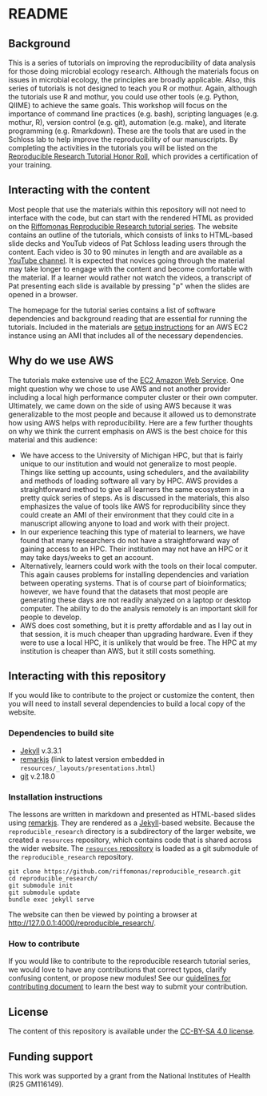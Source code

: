 README
=======

## Background
This is a series of tutorials on improving the reproducibility of data analysis for those doing microbial ecology research. Although the materials focus on issues in microbial ecology, the principles are broadly applicable. Also, this series of tutorials is not designed to teach you R or mothur. Again, although the tutorials use R and mothur, you could use other tools (e.g. Python, QIIME) to achieve the same goals. This workshop will focus on the importance of command line practices (e.g. bash), scripting languages (e.g. mothur, R), version control (e.g. git), automation (e.g. make), and literate programming (e.g. Rmarkdown). These are the tools that are used in the Schloss lab to help improve the reproducibility of our manuscripts. By completing the activities in the tutorials you will be listed on the [Reproducible Research Tutorial Honor Roll](https://www.riffomonas.org/reproducible_research/honor_roll), which provides a certification of your training.


## Interacting with the content
Most people that use the materials within this repository will not need to interface with the code, but can start with the rendered HTML as provided on the [Riffomonas Reproducible Research tutorial series](http://www.riffomonas.org/reproducible_research/). The website contains an outline of the tutorials, which consists of links to HTML-based slide decks and YouTub videos of Pat Schloss leading users through the content. Each video is 30 to 90 minutes in length and are available as a [YouTube channel](https://www.youtube.com/watch?v=CfO_f6a3XSo&list=PLmNrK_nkqBpL0d2E26TqPkmTAfelYKbQX). It is expected that novices going through the material may take longer to engage with the content and become comfortable with the material. If a learner would rather not watch the videos, a transcript of Pat presenting each slide is available by pressing "p" when the slides are opened in a browser.

The homepage for the tutorial series contains a list of software dependencies and background reading that are essential for running the tutorials. Included in the materials are [setup instructions](http://www.riffomonas.org/reproducible_research/hpc/#1) for an AWS EC2 instance using an AMI that includes all of the necessary dependencies.


## Why do we use AWS
The tutorials make extensive use of the [EC2 Amazon Web Service](https://aws.amazon.com/ec2/?hp=tile&so-exp=below). One might question why we chose to use AWS and not another provider including a local high performance computer cluster or their own computer. Ultimately, we came down on the side of using AWS because it was generalizable to the most people and because it allowed us to demonstrate how using AWS helps with reproducibility. Here are a few further thoughts on why we think the current emphasis on AWS is the best choice for this material and this audience:

* We have access to the University of Michigan HPC, but that is fairly unique to our institution and would not generalize to most people. Things like setting up accounts, using schedulers, and the availability and methods of loading software all vary by HPC. AWS provides a straightforward method to give all learners the same ecosystem in a pretty quick series of steps. As is discussed in the materials, this also emphasizes the value of tools like AWS for reproducibility since they could create an AMI of their environment that they could cite in a manuscript allowing anyone to load and work with their project.
* In our experience teaching this type of material to learners, we have found that many researchers do not have a straightforward way of gaining access to an HPC. Their institution may not have an HPC or it may take days/weeks to get an account.
* Alternatively, learners could work with the tools on their local computer. This again causes problems for installing dependencies and variation between operating systems. That is of course part of bioinformatics; however, we have found that the datasets that most people are generating these days are not readily analyzed on a laptop or desktop computer. The ability to do the analysis remotely is an important skill for people to develop.
* AWS does cost something, but it is pretty affordable and as I lay out in that session, it is much cheaper than upgrading hardware. Even if they were to use a local HPC, it is unlikely that would be free. The HPC at my institution is cheaper than AWS, but it still costs something.



## Interacting with this repository
If you would like to contribute to the project or customize the content, then you will need to install several dependencies to build a local copy of the website.

### Dependencies to build site
* [Jekyll](https://jekyllrb.com) v.3.3.1
* [remarkjs](https://remarkjs.com/downloads/remark-latest.min.js) (link to latest version embedded in `resources/_layouts/presentations.html`)
* [git](https://git-scm.com) v.2.18.0

### Installation instructions
The lessons are written in markdown and presented as HTML-based slides using [remarkjs](https://remarkjs.com/downloads/remark-latest.min.js). They are rendered as a [Jekyll](https://jekyllrb.com)-based website. Because the `reproducible_research` directory is a subdirectory of the larger website, we created a `resources` repository, which contains code that is shared across the wider website. The [`resources` repository]() is loaded as a git submodule of the `reproducible_research` repository.

```
git clone https://github.com/riffomonas/reproducible_research.git
cd reproducible_research/
git submodule init
git submodule update
bundle exec jekyll serve
```

The website can then be viewed by pointing a browser at http://127.0.0.1:4000/reproducible_research/.


### How to contribute
If you would like to contribute to the reproducible research tutorial series, we would love to have any contributions that correct typos, clarify confusing content, or propose new modules! See our [guidelines for contributing document](https://github.com/riffomonas/reproducible_research/blob/gh-pages/CONTRIBUTING.md) to learn the best way to submit your contribution.


## License
The content of this repository is available under the [CC-BY-SA 4.0 license](https://github.com/riffomonas/reproducible_research/blob/gh-pages/LICENSE.md).


## Funding support
This work was supported by a grant from the National Institutes of Health (R25 GM116149).
